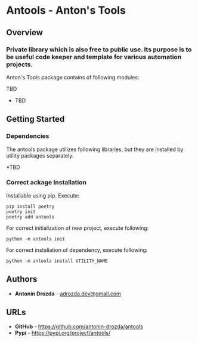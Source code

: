 # Antools - Anton's Tools

## Overview
### Private library which is also free to public use. Its purpose is to be useful code keeper and template for various automation projects.

Anton's Tools package contains of following modules:

TBD
* TBD

## Getting Started
### Dependencies
The antools package utilizes following libraries, but they are installed by utility packages separately.

*TBD

### Correct ackage Installation
Installable using pip. Execute:
```
pip install poetry
poetry init
poetry add antools
```

For correct initialization of new project, execute following:
```
python -m antools init
```

For correct installation of dependency, execute following:
```
python -m antools install UTILITY_NAME
```


## Authors
* **Antonín Drozda** - adrozda.dev@gmail.com

## URLs
* **GitHub** - https://github.com/antonin-drozda/antools
* **Pypi** - https://pypi.org/project/antools/
